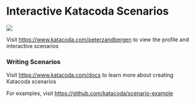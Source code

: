 # Interactive Katacoda Scenarios

[![](http://shields.katacoda.com/katacoda/peterzandbergen/count.svg)](https://www.katacoda.com/peterzandbergen "Get your profile on Katacoda.com")

Visit https://www.katacoda.com/peterzandbergen to view the profile and interactive scenarios

### Writing Scenarios
Visit https://www.katacoda.com/docs to learn more about creating Katacoda scenarios

For examples, visit https://github.com/katacoda/scenario-example
